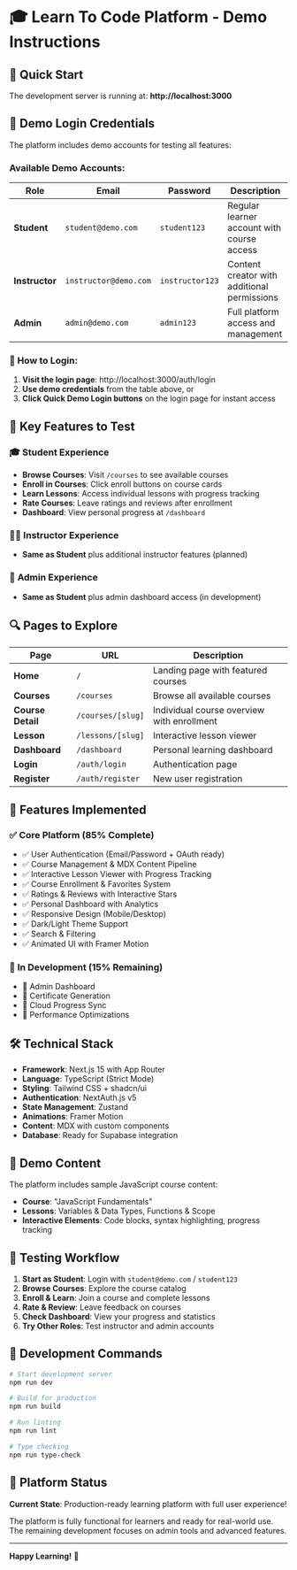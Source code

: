 # 🎓 Learn To Code Platform - Demo Instructions

## 🚀 Quick Start

The development server is running at: **http://localhost:3000**

## 🔐 Demo Login Credentials

The platform includes demo accounts for testing all features:

### Available Demo Accounts:

| Role           | Email                 | Password        | Description                                 |
| -------------- | --------------------- | --------------- | ------------------------------------------- |
| **Student**    | `student@demo.com`    | `student123`    | Regular learner account with course access  |
| **Instructor** | `instructor@demo.com` | `instructor123` | Content creator with additional permissions |
| **Admin**      | `admin@demo.com`      | `admin123`      | Full platform access and management         |

### 📱 How to Login:

1. **Visit the login page**: http://localhost:3000/auth/login
2. **Use demo credentials** from the table above, or
3. **Click Quick Demo Login buttons** on the login page for instant access

## 🎯 Key Features to Test

### 🎓 **Student Experience**

- **Browse Courses**: Visit `/courses` to see available courses
- **Enroll in Courses**: Click enroll buttons on course cards
- **Learn Lessons**: Access individual lessons with progress tracking
- **Rate Courses**: Leave ratings and reviews after enrollment
- **Dashboard**: View personal progress at `/dashboard`

### 👨‍🏫 **Instructor Experience**

- **Same as Student** plus additional instructor features (planned)

### 🔧 **Admin Experience**

- **Same as Student** plus admin dashboard access (in development)

## 🔍 Pages to Explore

| Page              | URL               | Description                                |
| ----------------- | ----------------- | ------------------------------------------ |
| **Home**          | `/`               | Landing page with featured courses         |
| **Courses**       | `/courses`        | Browse all available courses               |
| **Course Detail** | `/courses/[slug]` | Individual course overview with enrollment |
| **Lesson**        | `/lessons/[slug]` | Interactive lesson viewer                  |
| **Dashboard**     | `/dashboard`      | Personal learning dashboard                |
| **Login**         | `/auth/login`     | Authentication page                        |
| **Register**      | `/auth/register`  | New user registration                      |

## 🎨 Features Implemented

### ✅ **Core Platform (85% Complete)**

- ✅ User Authentication (Email/Password + OAuth ready)
- ✅ Course Management & MDX Content Pipeline
- ✅ Interactive Lesson Viewer with Progress Tracking
- ✅ Course Enrollment & Favorites System
- ✅ Ratings & Reviews with Interactive Stars
- ✅ Personal Dashboard with Analytics
- ✅ Responsive Design (Mobile/Desktop)
- ✅ Dark/Light Theme Support
- ✅ Search & Filtering
- ✅ Animated UI with Framer Motion

### 🚧 **In Development (15% Remaining)**

- 🚧 Admin Dashboard
- 🚧 Certificate Generation
- 🚧 Cloud Progress Sync
- 🚧 Performance Optimizations

## 🛠️ Technical Stack

- **Framework**: Next.js 15 with App Router
- **Language**: TypeScript (Strict Mode)
- **Styling**: Tailwind CSS + shadcn/ui
- **Authentication**: NextAuth.js v5
- **State Management**: Zustand
- **Animations**: Framer Motion
- **Content**: MDX with custom components
- **Database**: Ready for Supabase integration

## 📝 Demo Content

The platform includes sample JavaScript course content:

- **Course**: "JavaScript Fundamentals"
- **Lessons**: Variables & Data Types, Functions & Scope
- **Interactive Elements**: Code blocks, syntax highlighting, progress tracking

## 🎯 Testing Workflow

1. **Start as Student**: Login with `student@demo.com` / `student123`
2. **Browse Courses**: Explore the course catalog
3. **Enroll & Learn**: Join a course and complete lessons
4. **Rate & Review**: Leave feedback on courses
5. **Check Dashboard**: View your progress and statistics
6. **Try Other Roles**: Test instructor and admin accounts

## 🔄 Development Commands

```bash
# Start development server
npm run dev

# Build for production
npm run build

# Run linting
npm run lint

# Type checking
npm run type-check
```

## 🎉 Platform Status

**Current State**: Production-ready learning platform with full user experience!

The platform is fully functional for learners and ready for real-world use. The
remaining development focuses on admin tools and advanced features.

---

**Happy Learning!** 🚀
